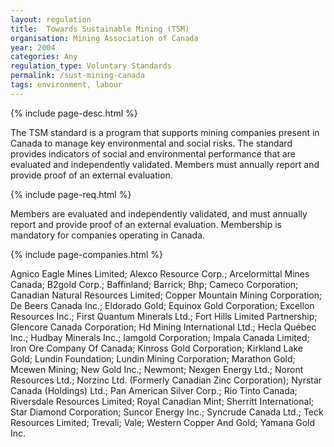 ```yaml
---
layout: regulation
title:  Towards Sustainable Mining (TSM)
organisation: Mining Association of Canada
year: 2004
categories: Any
regulation_type: Voluntary Standards
permalink: /sust-mining-canada
tags: environment, labour
---
```


{% include page-desc.html %}

The TSM standard is a program that supports mining companies present in Canada to manage key environmental and social risks. The standard provides indicators of social and environmental performance that are evaluated and independently validated. Members must annually report and provide proof of an external evaluation.

{% include page-req.html %}

Members are evaluated and independently validated, and must annually report and provide proof of an external evaluation. Membership is mandatory for companies operating in Canada.

{% include page-companies.html %}

Agnico Eagle Mines Limited; Alexco Resource Corp.; Arcelormittal Mines Canada; B2gold Corp.; Baffinland; Barrick; Bhp; Cameco Corporation; Canadian Natural Resources Limited; Copper Mountain Mining Corporation; De Beers Canada Inc.; Eldorado Gold; Equinox Gold Corporation; Excellon Resources Inc.; First Quantum Minerals Ltd.; Fort Hills Limited Partnership; Glencore Canada Corporation; Hd Mining International Ltd.; Hecla Québec Inc.; Hudbay Minerals Inc.; Iamgold Corporation; Impala Canada Limited; Iron Ore Company Of Canada; Kinross Gold Corporation; Kirkland Lake Gold; Lundin Foundation; Lundin Mining Corporation; Marathon Gold; Mcewen Mining; New Gold Inc.; Newmont; Nexgen Energy Ltd.; Noront Resources Ltd.; Norzinc Ltd. (Formerly Canadian Zinc Corporation); Nyrstar Canada (Holdings) Ltd.; Pan American Silver Corp.; Rio Tinto Canada; Riversdale Resources Limited; Royal Canadian Mint; Sherritt International; Star Diamond Corporation; Suncor Energy Inc.; Syncrude Canada Ltd.; Teck Resources Limited; Trevali; Vale; Western Copper And Gold; Yamana Gold Inc.
